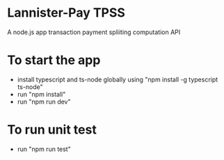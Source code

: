 # Lannister-Pay TPSS
A node.js app transaction payment spliiting computation API

# To start the app
- install typescript and ts-node globally using "npm install -g typescript ts-node"
- run "npm install"
- run "npm run dev"

# To run unit test
- run "npm run test"


